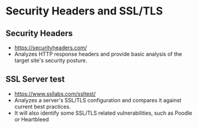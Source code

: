 # Security Headers and SSL/TLS

## Security Headers

- https://securityheaders.com/
- Analyzes HTTP response headers and provide basic analysis of the target site's security posture.

## SSL Server test

- https://www.ssllabs.com/ssltest/
- Analyzes a server's SSL/TLS configuration and compares it against current best practices.
- It will also identify some SSL/TLS related vulnerabilities, such as Poodle or Heartbleed